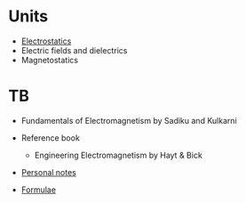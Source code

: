# Units
- [Electrostatics](./Electrostatics.md)
- Electric fields and dielectrics
- Magnetostatics

# TB
- Fundamentals of Electromagnetism by Sadiku and Kulkarni
- Reference book
	- Engineering Electromagnetism by Hayt & Bick

- [Personal notes](Coordinate%20System.md)
- [Formulae](Formulae.md)